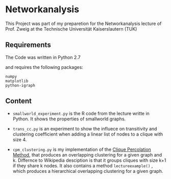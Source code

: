 # Networkanalysis

This Project was part of my preparetion for the Networkanalysis lecture of Prof. Zweig at the Technische Universität Kaiserslautern (TUK)

## Requirements

The Code was written in Python 2.7

and requires the following packages:

```
numpy
matplotlib
python-igraph
```
## Content

- ```smallworld_experiment.py``` is the R code from the lecture writte in Python.
  It shows the properties of smallworld graphs.

- ```trans_cc.py``` is an experiment to show the influece on transitivity and clustering coefficient when adding a linear list of nodes to a clique with size 4.

- ```cpm_clustering.py``` is my implementation of the [Clique Percolation Method](https://en.wikipedia.org/wiki/Clique_percolation_method), that produces an overlapping clustering for a given graph and k.
Differnce to Wikipedia desciption is that it groups cliques with size k+1 if they share k nodes.
It also contains a method ```lectureexample()``` , which produces a hierarchical overlapping clustering for a given graph.

